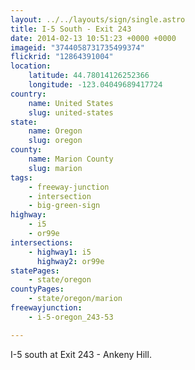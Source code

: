 ```yaml
---
layout: ../../layouts/sign/single.astro
title: I-5 South - Exit 243
date: 2014-02-13 10:51:23 +0000 +0000
imageid: "3744058731735499374"
flickrid: "12864391004"
location:
    latitude: 44.78014126252366
    longitude: -123.04049689417724
country:
    name: United States
    slug: united-states
state:
    name: Oregon
    slug: oregon
county:
    name: Marion County
    slug: marion
tags:
    - freeway-junction
    - intersection
    - big-green-sign
highway:
    - i5
    - or99e
intersections:
    - highway1: i5
      highway2: or99e
statePages:
    - state/oregon
countyPages:
    - state/oregon/marion
freewayjunction:
    - i-5-oregon_243-53

---
```

I-5 south at Exit 243 - Ankeny Hill.